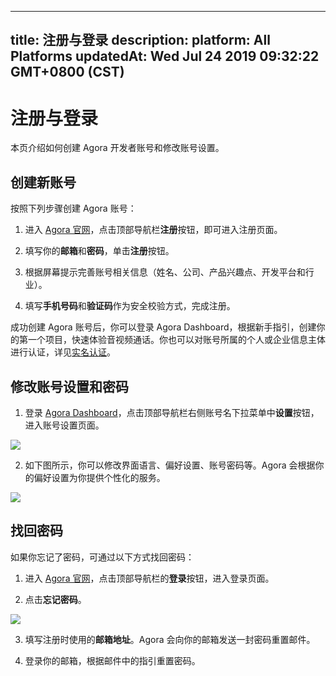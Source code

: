
---
title: 注册与登录
description: 
platform: All Platforms
updatedAt: Wed Jul 24 2019 09:32:22 GMT+0800 (CST)
---
# 注册与登录
本页介绍如何创建 Agora 开发者账号和修改账号设置。

## 创建新账号
按照下列步骤创建 Agora 账号：

1. 进入 [Agora 官网](http://www.agora.io/cn/)，点击顶部导航栏**注册**按钮，即可进入注册页面。

2. 填写你的**邮箱**和**密码**，单击**注册**按钮。
 
3. 根据屏幕提示完善账号相关信息（姓名、公司、产品兴趣点、开发平台和行业）。

4. 填写**手机号码**和**验证码**作为安全校验方式，完成注册。

成功创建 Agora 账号后，你可以登录 Agora Dashboard，根据新手指引，创建你的第一个项目，快速体验音视频通话。你也可以对账号所属的个人或企业信息主体进行认证，详见[实名认证](../../cn/Agora%20Platform/identity_authentication.md)。

## 修改账号设置和密码

1. 登录 [Agora Dashboard](https://dashboard.agora.io)，点击顶部导航栏右侧账号名下拉菜单中**设置**按钮，进入账号设置页面。

![](https://web-cdn.agora.io/docs-files/1563960156644)

2. 如下图所示，你可以修改界面语言、偏好设置、账号密码等。Agora 会根据你的偏好设置为你提供个性化的服务。

![](https://web-cdn.agora.io/docs-files/1563960335599)


## 找回密码

如果你忘记了密码，可通过以下方式找回密码：

1. 进入 [Agora 官网](http://www.agora.io/cn/)，点击顶部导航栏的**登录**按钮，进入登录页面。

2. 点击**忘记密码**。

 ![](https://web-cdn.agora.io/docs-files/1552447886350)

3. 填写注册时使用的**邮箱地址**。Agora 会向你的邮箱发送一封密码重置邮件。

4. 登录你的邮箱，根据邮件中的指引重置密码。
